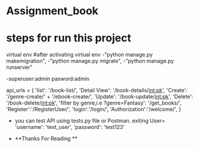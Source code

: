 # Assignment_book

# steps for run this project

virtual env
#after activating virtual env 
-"python manage.py makemigration",
-"python manage.py migrate",
-"python manage.py runserver"


-superuser:admin
    pasword:admin
    
   api_urls = {
        'list': '/book-list/',
        'Detail View': '/book-details/<int:pk>',
        'Create': '/genre-create/' + '/ebook-create/',
        'Update': '/book-update/<int:pk>',
        'Delete': '/book-delete/<int:pk>',
        'filter by genre,i.e ?genre=Fantasy': '/get_books/',
        'Register':'/RegisterUser/',
        'login':'/login/',
        'Authorization':'/welcome/',
    }
    
- you can test API using tests.py file or Postman.
exiting User=
    'username': 'test_user',
    'password': 'test123'


- **Thanks For Reading **


